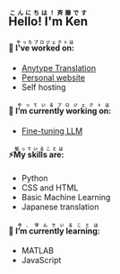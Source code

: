 ## <ruby>Hello! I'm Ken<rp>（</rp><rt>こんにちは！斉藤です</rt><rp>）</rp></ruby>


#### 💬 <ruby>I've worked on:<rp>（</rp><rt>やったプロジェクトは</rt><rp>）</rp></ruby>
- [Anytype Translation](https://github.com/anyproto/contributors)
- [Personal website](https://psyaito.github.io/index.html)
- Self hosting


#### 🔭 <ruby>I’m currently working on:<rp>（</rp><rt>やっているプロジェクトは</rt><rp>）</rp></ruby>
- [Fine-tuning LLM](https://note.com/elyza/n/na405acaca130)


#### ⚡<ruby>My skills are:<rp>（</rp><rt>知っていることは</rt><rp>）</rp></ruby>
- Python
- CSS and HTML
- Basic Machine Learning
- Japanese translation


#### 🌱 <ruby>I’m currently learning:<rp>（</rp><rt>今、学んでいることは</rt><rp>）</rp></ruby>
- MATLAB
- JavaScript

